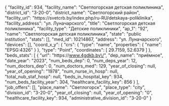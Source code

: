 {
    "facility_id": 934,
    "facility_name": "Светлогорская детская поликлиника",
    "district_id": "3-20-0",
    "district_name": "Светлогорский район",
    "facility_url": "https:\/\/svetcrb.by\/index.php\/ru-RU\/detskaya-poliklinika",
    "facility_address": "ул. Луначарского",
    "title": "Светлогорская детская поликлиника",
    "facility_type": "Детские поликлиники",
    "ap_1": "92",
    "name": "Светлогорская детская поликлиника",
    "state": "public institution",
    "stats": [],
    "med_id": 10214867,
    "address": "ул. Луначарского",
    "devices": [],
    "coord_x_y": {
        "crs": {
            "type": "name",
            "properties": {
                "name": "EPSG:4326"
            }
        },
        "type": "Point",
        "coordinates": [
            29.7159,
            52.6379
        ]
    },
    "beds_stats": [
        {
            "url": "https:\/\/www.4gdkb.by\/",
            "dep_name": "приёмное",
            "date_year": "2023",
            "num_beds_dep": 0,
            "num_deps_year": 12,
            "num_doctors_dep": 0,
            "num_doctors_med": 129,
            "year_of_closing": null,
            "year_of_opening": "1978",
            "num_nurse_in_hosp": null,
            "total_nub_staf_hosp": null,
            "beds_in_hospital_key": 934,
            "num_beds_facility_year": 304,
            "healthcare_facility_key": 856
        }
    ],
    "job_offers": [],
    "place_name": "Светлогорск",
    "place_type": "city",
    "division_id": "3-20-0",
    "year_of_closing": null,
    "year_of_opening": "0",
    "healthcare_facility_key": 934,
    "administrative_division_id": "3-20-0"
}